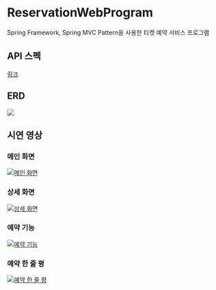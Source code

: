 # ReservationWebProgram

Spring Framework, Spring MVC Pattern을 사용한 티켓 예약 서비스 프로그램

## API 스펙
[링크](http://49.236.147.192:9090/swagger-ui.html)

## ERD

<img src="https://cphinf.pstatic.net/mooc/20190108_224/1546930955463gOn4N_PNG/reservation_ERD_PJT6.png?type=w760"></img>

## 시연 영상

### 메인 화면

[![메인 화면](http://img.youtube.com/vi/FpUbz0anTXE/0.jpg)](https://youtu.be/FpUbz0anTXE)

### 상세 화면

[![상세 화면](http://img.youtube.com/vi/4Okcrajjaj4/0.jpg)](https://youtu.be/4Okcrajjaj4)

### 예약 기능

[![예약 기능](http://img.youtube.com/vi/b9ZixZzZDWg/0.jpg)](https://youtu.be/b9ZixZzZDWg)

### 예약 한 줄 평

[![예약 한 줄 평](http://img.youtube.com/vi/7b_jSn_3Vk4/0.jpg)](https://youtu.be/7b_jSn_3Vk4)